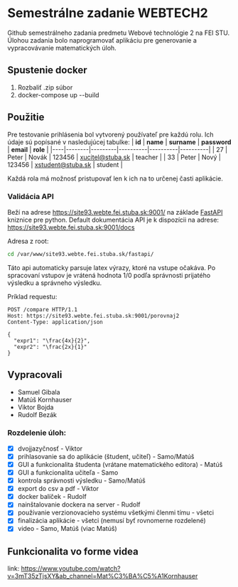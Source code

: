# Semestrálne zadanie WEBTECH2

Github semestrálneho zadania predmetu Webové technológie 2 na FEI STU. Úlohou zadania bolo naprogramovať aplikáciu pre generovanie a vypracovávanie matematických úloh.

## Spustenie docker

1. Rozbaliť .zip súbor
2. docker-compose up --build

## Použitie

Pre testovanie prihlásenia bol vytvorený používateľ pre každú rolu. Ich údaje sú popísané v nasledujúcej tabulke:
| **id** | **name** | **surname** | **password** | **email** | **role** |
|----|--------|---------|----------|----------|----------|
| 27 | Peter | Novák | 123456 | xucitel@stuba.sk | teacher |
| 33 | Peter | Nový | 123456 | xstudent@stuba.sk | student |

Každá rola má možnosť pristupovať len k ich na to určenej časti aplikácie.

### Validácia API

Beží na adrese https://site93.webte.fei.stuba.sk:9001/ na základe [FastAPI](https://fastapi.tiangolo.com/) kniznice pre python. Default dokumentácia API je k dispozícii na adrese: https://site93.webte.fei.stuba.sk:9001/docs

Adresa z root:

```bash
cd /var/www/site93.webte.fei.stuba.sk/fastapi/
```

Táto api automaticky parsuje latex výrazy, ktoré na vstupe očakáva. Po spracovaní vstupov je vrátená hodnota 1/0 podľa správnosti prijatého výsledku a správneho výsledku.

Príklad requestu:

```http
POST /compare HTTP/1.1
Host: https://site93.webte.fei.stuba.sk:9001/porovnaj2
Content-Type: application/json

{
  "expr1": "\frac{4x}{2}",
  "expr2": "\frac{2x}{1}"
}
```

## Vypracovali

- Samuel Gibala
- Matúš Kornhauser
- Viktor Bojda
- Rudolf Bezák

### Rozdelenie úloh:

- [x] dvojjazyčnosť - Viktor
- [x] prihlasovanie sa do aplikácie (študent, učiteľ) - Samo/Matúš
- [x] GUI a funkcionalita študenta (vrátane matematického editora) - Matúš
- [x] GUI a funkcionalita učiteľa - Samo
- [x] kontrola správnosti výsledku - Samo/Matúš
- [x] export do csv a pdf - Viktor
- [x] docker balíček - Rudolf
- [x] nainštalovanie dockera na server - Rudolf
- [x] používanie verzionovacieho systému všetkými členmi tímu - všetci
- [x] finalizácia aplikácie - všetci (nemusí byť rovnomerne rozdelené)
- [x] video - Samo, Matúš (viac Matúš)

## Funkcionalita vo forme videa

link: https://www.youtube.com/watch?v=3mT35zTjsXY&ab_channel=Mat%C3%BA%C5%A1Kornhauser
